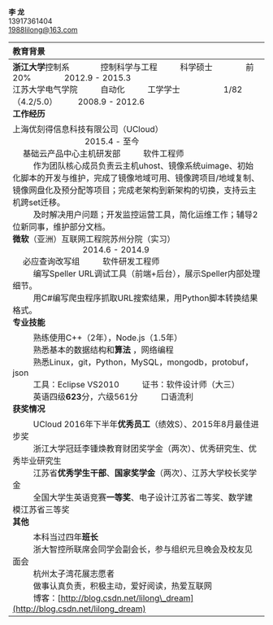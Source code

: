 **李  龙**  <br> 13917361404  <br> [1988lilong@163.com](mailto:1988lilong@163.com)

| **教育背景** |
| :---------------------------------------- |
| **浙江大学**控制系  &emsp; &emsp;&emsp; 控制科学与工程  &emsp; &emsp;  科学硕士 &emsp; &emsp; &emsp; 前20%          &emsp; &emsp; &emsp; 2012.9 - 2015.3  <br>         江苏大学电气学院  &emsp; &emsp;  自动化        &emsp; &emsp;   工学学士 &emsp; &emsp; &emsp; &emsp;  1/82（4.2/5.0）&emsp; &emsp; 2008.9 - 2012.6  <br>       **工作经历** |
| 上海优刻得信息科技有限公司（UCloud）        &emsp; &emsp; &emsp; &emsp; &emsp; &emsp; &emsp; &emsp; &emsp; &emsp; &emsp; &emsp; &emsp; &emsp; &emsp; &emsp;  2015.4 - 至今  <br>          &emsp;    基础云产品中心主机研发部 &emsp; &emsp; 软件工程师  <br>                                          &emsp; &emsp; 作为团队核心成员负责云主机uhost、镜像系统uimage、初始化脚本的开发与维护，完成了镜像地域可用、镜像跨项目/地域复制、镜像网盘化及预分配等项目；完成老架构到新架构的切换，支持云主机跨set迁移。    <br>  &emsp; &emsp; 及时解决用户问题；开发监控运营工具，简化运维工作；辅导2位新同事，维护部分文档。 <br> **微软**（亚洲）互联网工程院苏州分院（实习）&emsp; &emsp; &emsp; &emsp; &emsp; &emsp; &emsp; &emsp; &emsp; &emsp; &emsp; &emsp; &emsp;&emsp; &emsp;                2014.6 - 2014.9  <br>  &emsp; 必应查询改写组 &emsp; &emsp; 软件研发工程师    <br>  &emsp; &emsp; 编写Speller URL调试工具（前端+后台），展示Speller内部处理细节。    <br>  &emsp; &emsp; 用C#编写爬虫程序抓取URL搜索结果，用Python脚本转换结果格式。 <br>  **专业技能** |
| &emsp; &emsp; 熟练使用C++（2年），Node.js（1.5年）  <br>  &emsp; &emsp; 熟悉基本的数据结构和**算法** ，网络编程  <br>  &emsp; &emsp; 熟悉Linux，git，Python，MySQL，mongodb，protobuf，json  <br>  &emsp; &emsp; 工具：Eclipse  VS2010  &emsp; &emsp;  证书：软件设计师（大三）  <br>  &emsp; &emsp; 英语四级**623**分，六级561分 &emsp; &emsp; 口语流利 <br>  **获奖情况** |
| &emsp; &emsp; UCloud 2016年下半年**优秀员工**（绩效S）、2015年8月最佳进步奖  <br>  &emsp; &emsp; 浙江大学冠廷李锺焕教育财团奖学金（两次）、优秀研究生、优秀毕业研究生  <br>  &emsp; &emsp; 江苏省**优秀学生干部**、**国家奖学金**（两次）、江苏大学校长奖学金  <br>  &emsp; &emsp; 全国大学生英语竞赛**一等奖**、电子设计江苏省二等奖、数学建模江苏省三等奖 <br>  **其他** |
| &emsp; &emsp; 本科当过四年**班长**   <br>  &emsp; &emsp; 浙大智控所联席会同学会副会长，参与组织元旦晚会及校友见面会  <br>  &emsp; &emsp; 杭州太子湾花展志愿者  <br>  &emsp; &emsp; 做事认真负责，积极主动，爱好阅读，热爱互联网    <br> &emsp; &emsp; 博客：[http://blog.csdn.net/lilong\_dream](http://blog.csdn.net/lilong_dream)                                          |
<br>
